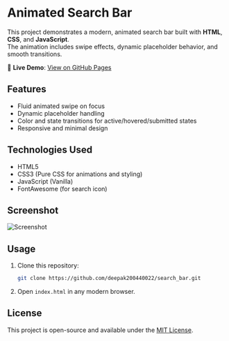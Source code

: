 # Animated Search Bar

This project demonstrates a modern, animated search bar built with **HTML**, **CSS**, and **JavaScript**.  
The animation includes swipe effects, dynamic placeholder behavior, and smooth transitions.

🔗 **Live Demo**: [View on GitHub Pages](https://deepak200440022.github.io/search_bar/)

## Features

- Fluid animated swipe on focus
- Dynamic placeholder handling
- Color and state transitions for active/hovered/submitted states
- Responsive and minimal design

## Technologies Used

- HTML5
- CSS3 (Pure CSS for animations and styling)
- JavaScript (Vanilla)
- FontAwesome (for search icon)

## Screenshot

![Screenshot](assets/2025-07-03-175503_hyprshot.png)

## Usage

1. Clone this repository:
   ```bash
   git clone https://github.com/deepak200440022/search_bar.git
   ```
2. Open `index.html` in any modern browser.

## License

This project is open-source and available under the [MIT License](LICENSE).
